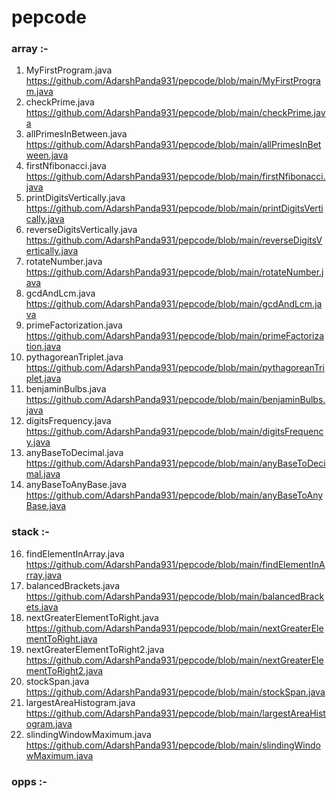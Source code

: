 # pepcode

### array :-
1. MyFirstProgram.java <https://github.com/AdarshPanda931/pepcode/blob/main/MyFirstProgram.java>
2. checkPrime.java <https://github.com/AdarshPanda931/pepcode/blob/main/checkPrime.java>
3. allPrimesInBetween.java <https://github.com/AdarshPanda931/pepcode/blob/main/allPrimesInBetween.java>
4. firstNfibonacci.java <https://github.com/AdarshPanda931/pepcode/blob/main/firstNfibonacci.java>
5. printDigitsVertically.java <https://github.com/AdarshPanda931/pepcode/blob/main/printDigitsVertically.java>
6. reverseDigitsVertically.java <https://github.com/AdarshPanda931/pepcode/blob/main/reverseDigitsVertically.java>
7. rotateNumber.java <https://github.com/AdarshPanda931/pepcode/blob/main/rotateNumber.java>
8. gcdAndLcm.java <https://github.com/AdarshPanda931/pepcode/blob/main/gcdAndLcm.java>
9. primeFactorization.java <https://github.com/AdarshPanda931/pepcode/blob/main/primeFactorization.java>
10. pythagoreanTriplet.java <https://github.com/AdarshPanda931/pepcode/blob/main/pythagoreanTriplet.java>
11. benjaminBulbs.java <https://github.com/AdarshPanda931/pepcode/blob/main/benjaminBulbs.java>
12. digitsFrequency.java <https://github.com/AdarshPanda931/pepcode/blob/main/digitsFrequency.java>
13. anyBaseToDecimal.java <https://github.com/AdarshPanda931/pepcode/blob/main/anyBaseToDecimal.java>
14. anyBaseToAnyBase.java <https://github.com/AdarshPanda931/pepcode/blob/main/anyBaseToAnyBase.java>
### stack :-
16. findElementInArray.java <https://github.com/AdarshPanda931/pepcode/blob/main/findElementInArray.java>
17. balancedBrackets.java <https://github.com/AdarshPanda931/pepcode/blob/main/balancedBrackets.java>
18. nextGreaterElementToRight.java <https://github.com/AdarshPanda931/pepcode/blob/main/nextGreaterElementToRight.java>
19. nextGreaterElementToRight2.java <https://github.com/AdarshPanda931/pepcode/blob/main/nextGreaterElementToRight2.java>
20. stockSpan.java <https://github.com/AdarshPanda931/pepcode/blob/main/stockSpan.java>
21. largestAreaHistogram.java <https://github.com/AdarshPanda931/pepcode/blob/main/largestAreaHistogram.java>
22. slindingWindowMaximum.java <https://github.com/AdarshPanda931/pepcode/blob/main/slindingWindowMaximum.java>
### opps :-
